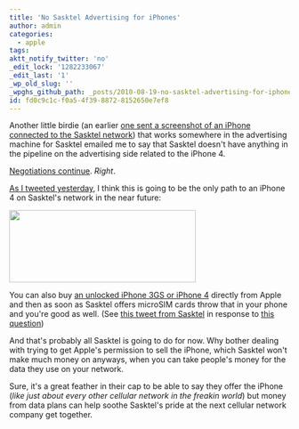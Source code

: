```yaml
---
title: 'No Sasktel Advertising for iPhones'
author: admin
categories:
  - apple
tags: 
aktt_notify_twitter: 'no'
_edit_lock: '1282233067'
_edit_last: '1'
_wp_old_slug: ''
_wpghs_github_path: _posts/2010-08-19-no-sasktel-advertising-for-iphones.md
id: fd0c9c1c-f0a5-4f39-8872-8152650e7ef8
---
```

<p>Another little birdie (an earlier <a href="http://twitter.com/iChris/status/21437985942">one sent a screenshot of an iPhone connected to the Sasktel network</a>) that works somewhere in the advertising machine for Sasktel emailed me to say that Sasktel doesn't have anything in the pipeline on the advertising side related to the iPhone 4.</p>
<p><a href="http://twitter.com/SaskTel/status/21329658006">Negotiations continue</a>.  <em>Right</em>.</p>
<p><a href="http://twitter.com/iChris/status/21501282332">As I tweeted yesterday</a>, I think this is going to be the only path to an iPhone 4 on Sasktel's network in the near future:</p>
<p><a href="http://twitter.com/iChris/status/21501282332"><img src="https://chrisenns.com/wp-content/uploads/2010/08/iPhoneSasktel.png" alt="" title="iPhoneSasktel Tweet" width="335" height="130" class="aligncenter size-full wp-image-12632" /></a></p>
<p>You can also buy <a href="http://store.apple.com/ca/browse/home/shop_iphone/family/iphone?mco=OTY2ODA2OQ">an unlocked iPhone 3GS or iPhone 4</a> directly from Apple and then as soon as Sasktel offers microSIM cards throw that in your phone and you're good as well.  (See <a href="http://twitter.com/SaskTel/status/21580854058">this tweet from Sasktel</a> in response to <a href="http://twitter.com/marcellorenz/status/21549450033">this question</a>)</p>
<p>And that's probably all Sasktel is going to do for now.  Why bother dealing with trying to get Apple's permission to sell the iPhone, which Sasktel won't make much money on anyways, when you can take people's money for the data they use on your network.</p>
<p>Sure, it's a great feather in their cap to be able to say they offer the iPhone (<em>like just about every other cellular network in the freakin world</em>) but money from data plans can help soothe Sasktel's pride at the next cellular network company get together.</p>
